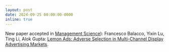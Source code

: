 ```yaml
---
layout: post
date: 2024-09-25 00:00:00-0000
inline: true
---
```


New paper accepted in [Management Science](https://pubsonline.informs.org/journal/mnsc)): Francesco Balacco, Yixin Lu, Ting Li, Alok Gupta: [Lemon Ads: Adverse Selection in Multi-Channel Display Advertising Markets](https://papers.ssrn.com/sol3/papers.cfm?abstract_id=4971366).
